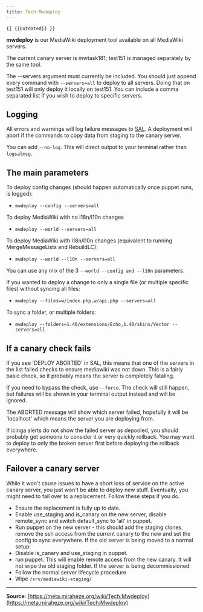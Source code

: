 ```yaml
---
title: Tech:Mwdeploy
---
```


`{{ {{Outdated}} }}`

**mwdeploy** is our MediaWiki deployment tool available on all MediaWiki servers.

The current canary server is mwtask181; test151 is managed separately by the same tool.

The --servers argument must currently be included. You should just append every command with `--servers=all` to deploy to all servers. Doing that on test151 will only deploy it locally on test151. You can include a comma separated list if you wish to deploy to specific servers.

## Logging 

All errors and warnings will log failure messages to [SAL](/tech-docs/techserver_admin_log.md). A deployment will abort if the commands to copy data from staging to the canary server.

You can add `--no-log`. This will direct output to your terminal rather than `logsalmsg`.

## The main parameters 

To deploy config changes (should happen automatically once puppet runs, is logged):
* `mwdeploy --config --servers=all`

To deploy MediaWiki with no i18n/l10n changes
* `mwdeploy --world --servers=all`

To deploy MediaWiki with i18n/l10n changes (equivalent to running MergeMessageLists and RebuildLC):
* `mwdeploy --world --l10n --servers=all`

You can use any mix of the 3 `--world --config and --l10n` parameters.

If you wanted to deploy a change to only a single file (or multiple specific files) without syncing all files:
* `mwdeploy --files=w/index.php,w/api.php --servers=all`

To sync a folder, or multiple folders:
* `mwdeploy --folders=1.40/extensions/Echo,1.40/skins/Vector --servers=all`

## If a canary check fails 

If you see 'DEPLOY ABORTED' in SAL, this means that one of the servers in the list failed checks to ensure mediawiki was not down. This is a fairly basic check, so it probably means the server is completely fataling.

If you need to bypass the check, use `--force`. The check will still happen, but failures will be shown in your terminal output instead and will be ignored.

The ABORTED message will show which server failed, hopefully it will be 'localhost' which means the server you are deploying from.

If icinga alerts do not show the failed server as depooled, you should probably get someone to consider it or very quickly rollback. You may want to deploy to only the broken server first before deploying the rollback everywhere.

## Failover a canary server 

While it won't cause issues to have a short loss of service on the active canary server, you just won't be able to deploy new stuff. Eventually, you might need to fail over to a replacement. Follow these steps if you do.
* Ensure the replacement is fully up to date.
* Enable use_staging and is_canary on the new server, disable remote_sync and switch default_sync to 'all' in puppet.
* Run puppet on the new server - this should add the staging clones, remove the ssh access from the current canary to the new and set the config to sync everywhere.
If the old server is being moved to a normal setup:
* Disable is_canary and use_staging in puppet.
* run puppet. This will enable remote access from the new canary. It will not wipe the old staging folder.
If the server is being decommissioned:
* Follow the normal server lifecycle procedure
* Wipe `/srv/mediawiki-staging/`

----
**Source**: [https://meta.miraheze.org/wiki/Tech:Mwdeploy](https://meta.miraheze.org/wiki/Tech:Mwdeploy)